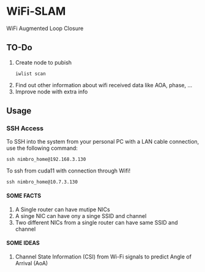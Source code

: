 # WiFi-SLAM

WiFi Augmented Loop Closure

## TO-Do
1. Create node to pubish
   ```
   iwlist scan
   ```
2. Find out other information about wifi received data like AOA, phase, ...
3. Improve node with extra info
## Usage

### SSH Access

To SSH into the system from your personal PC with a LAN cable connection, use the following command:

```shell
ssh nimbro_home@192.168.3.130
```


To ssh from cuda11 with connection through Wifi!

```shell
ssh nimbro_home@10.7.3.130
```

#### SOME FACTS
1. A Single router can have mutipe NICs
2. A singe NIC can have ony a singe SSID and channel
3. Two different NICs from a single router can have same SSID and channel

#### SOME IDEAS
1. Channel State Information (CSI) from Wi-Fi signals to predict Angle of Arrival (AoA) 
